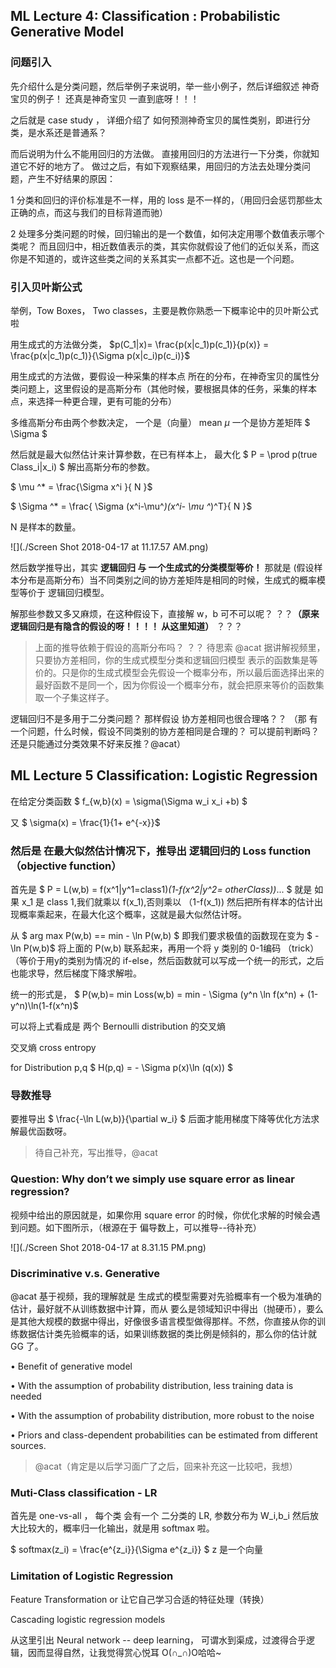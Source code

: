 ## ML Lecture 4: Classification : Probabilistic Generative Model

### 问题引入
先介绍什么是分类问题，然后举例子来说明，举一些小例子，然后详细叙述 神奇宝贝的例子！
还真是神奇宝贝 一直到底呀！！！

之后就是 case study ， 详细介绍了 如何预测神奇宝贝的属性类别，即进行分类，是水系还是普通系？

而后说明为什么不能用回归的方法做。
直接用回归的方法进行一下分类，你就知道它不好的地方了。
做过之后，有如下观察结果，用回归的方法去处理分类问题，产生不好结果的原因：

1 分类和回归的评价标准是不一样，用的 loss 是不一样的，（用回归会惩罚那些太正确的点，而这与我们的目标背道而驰）

2 处理多分类问题的时候，回归输出的是一个数值，如何决定用哪个数值表示哪个类呢？ 而且回归中，相近数值表示的类，其实你就假设了他们的近似关系，而这你是不知道的，或许这些类之间的关系其实一点都不近。这也是一个问题。

### 引入贝叶斯公式
举例，Tow Boxes， Two classes，主要是教你熟悉一下概率论中的贝叶斯公式啦

用生成式的方法做分类，
$p(C_1|x)= \frac{p(x|c_1)p(c_1)}{p(x)} = \frac{p(x|c_1)p(c_1)}{\Sigma p(x|c_i)p(c_i)}$

用生成式的方法做，要假设一种采集的样本点 所在的分布，在神奇宝贝的属性分类问题上，这里假设的是高斯分布（其他时候，要根据具体的任务，采集的样本点，来选择一种更合理，更有可能的分布）

多维高斯分布由两个参数决定， 一个是（向量） mean $\mu$  一个是协方差矩阵 $ \Sigma $

然后就是最大似然估计来计算参数，在已有样本上， 最大化 $ P = \prod p(true Class_i|x_i)  $
解出高斯分布的参数。

$ \mu ^* = \frac{\Sigma x^i }{ N }$ 

$ \Sigma ^* = \frac{ \Sigma (x^i-\mu^*)(x^i- \mu ^*)^T}{  N }$

N 是样本的数量。

![](./Screen Shot 2018-04-17 at 11.17.57 AM.png)


然后数学推导出，其实 **逻辑回归 与 一个生成式的分类模型等价！**
那就是 (假设样本分布是高斯分布）当不同类别之间的协方差矩阵是相同的时候，生成式的概率模型等价于 逻辑回归模型。

解那些参数又多又麻烦，在这种假设下，直接解 w，b 可不可以呢？ 
？？**（原来逻辑回归是有隐含的假设的呀！！！！ 从这里知道）** ？？？
> 上面的推导依赖于假设的高斯分布吗？ ？？ 待思索 @acat
> 据讲解视频里，只要协方差相同，你的生成式模型分类和逻辑回归模型 表示的函数集是等价的。只是你的生成式模型会先假设一个概率分布，所以最后面选择出来的最好函数不是同一个，因为你假设一个概率分布，就会把原来等价的函数集取一个子集这样子。

逻辑回归不是多用于二分类问题？ 那样假设 协方差相同也很合理咯？？
（那 有一个问题，什么时候，假设不同类别的协方差相同是合理的？ 可以提前判断吗？ 还是只能通过分类效果不好来反推？@acat）

## ML Lecture 5 Classification: Logistic Regression

在给定分类函数 
$ f_{w,b}(x) = \sigma(\Sigma w_i x_i +b) $

又 $ \sigma(x) = \frac{1}{1+ e^{-x}}$

### 然后是 在最大似然估计情况下，推导出 逻辑回归的 Loss function （objective function）
首先是 $ P = L(w,b) = f(x^1|y^1=class1)*(1-f(x^2|y^2= otherClass))*...  $
就是 如果 x_1 是 class 1,我们就乘以 f(x_1),否则乘以 （1-f(x_1))
然后把所有样本的估计出现概率乘起来，在最大化这个概率，这就是最大似然估计呀。

从 $ arg max P(w,b) == min - \ln P(w,b) $
即我们要求极值的函数现在变为 $ - \ln P(w,b)$
将上面的 P(w,b) 联系起来，再用一个将 y 类别的 0-1编码 （trick）（等价于用y的类别为情况的 if-else，然后函数就可以写成一个统一的形式，之后也能求导，然后梯度下降求解啦。

统一的形式是， $ P(w,b)= min  Loss(w,b) = min - \Sigma (y^n \ln f(x^n) + (1-y^n)\ln(1-f(x^n)$

可以将上式看成是 两个 Bernoulli distribution 的交叉熵 

交叉熵 cross entropy 

for Distribution p,q
$ H(p,q) = - \Sigma p(x)\ln (q(x)) $

### 导数推导
要推导出 $ \frac{-\ln L(w,b)}{\partial w_i} $
后面才能用梯度下降等优化方法求解最优函数呀。

> 待自己补充，写出推导，@acat

### Question: Why don’t we simply use square error as linear regression?

视频中给出的原因就是，如果你用 square error 的时候，你优化求解的时候会遇到问题。如下图所示，（根源在于 偏导数上，可以推导--待补充）


![](./Screen Shot 2018-04-17 at 8.31.15 PM.png)



### Discriminative v.s. Generative

@acat 基于视频，我的理解就是 生成式的模型需要对先验概率有一个极为准确的估计，最好就不从训练数据中计算，而从 要么是领域知识中得出（抛硬币），要么是其他大规模的数据中得出，好像很多语言模型做得那样。不然，你直接从你的训练数据估计类先验概率的话，如果训练数据的类比例是倾斜的，那么你的估计就 GG 了。

• Benefit of generative model

• With the assumption of probability distribution,
less training data is needed

• With the assumption of probability distribution, more robust to the noise

• Priors and class-dependent probabilities can be estimated from different sources.

> @acat（肯定是以后学习面广了之后，回来补充这一比较吧，我想）


### Muti-Class classification - LR

首先是 one-vs-all ， 每个类 会有一个 二分类的 LR,  参数分布为 W_i,b_i
然后放大比较大的，概率归一化输出，就是用 softmax 啦。

$ softmax(z_i) = \frac{e^{z_i}}{\Sigma e^{z_i}}   $  z 是一个向量


### Limitation of Logistic Regression

Feature Transformation or 让它自己学习合适的特征处理（转换）

Cascading logistic regression models

从这里引出 Neural network -- deep learning， 可谓水到渠成，过渡得合乎逻辑，因而显得自然，让我觉得赏心悦耳 O(∩_∩)O哈哈~


















